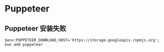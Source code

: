 # Puppeteer

## Puppeteer 安装失败

```shell
$env:PUPPETEER_DOWNLOAD_HOST='https://storage.googleapis.cnpmjs.org'; bun add puppeteer
```